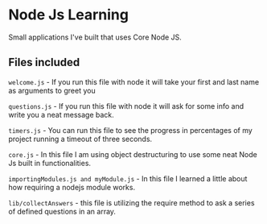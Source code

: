 # Node Js Learning

Small applications I've built that uses Core Node JS.


## Files included

`welcome.js` - If you run this file with node it will take your first and last name as arguments to greet you

`questions.js` - If you run this file with node it will ask for some info and write you a neat message back.

`timers.js` - You can run this file to see the progress in percentages of my project running a timeout of three seconds.

`core.js` - In this file I am using object destructuring to use some neat Node Js built in functionalities.

`importingModules.js and myModule.js` - In this file I learned a little about how requiring a nodejs module works.

`lib/collectAnswers` - this file is utilizing the require method to ask a series of defined questions in an array.
